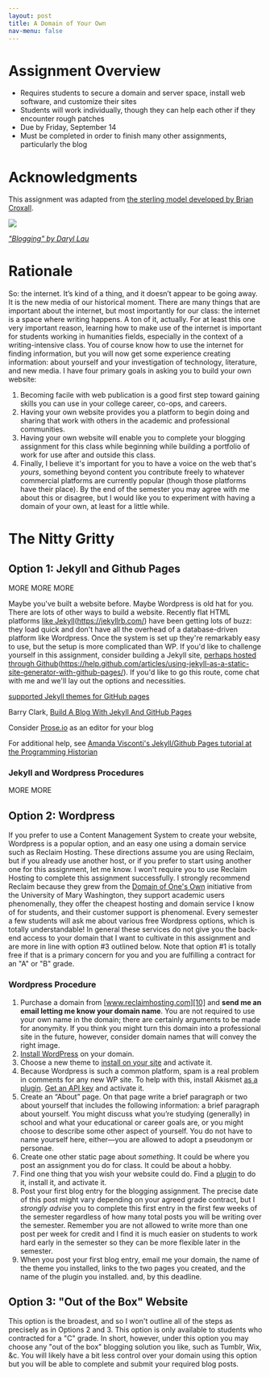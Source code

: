 ```yaml
---
layout: post
title: A Domain of Your Own
nav-menu: false
---
```


# Assignment Overview

+ Requires students to secure a domain and server space, install web software, and customize their sites
+ Students will work individually, though they can help each other if they encounter rough patches
+ Due by Friday, September 14
+ Must be completed in order to finish many other assignments, particularly the blog

# Acknowledgments 

This assignment was adapted from [the sterling model developed by Brian Croxall][1].

![][image-1]

*["Blogging" by Daryl Lau][2]*

# Rationale

So: the internet. It’s kind of a thing, and it doesn’t appear to be going away. It is the new media of our historical moment. There are many things that are important about the internet, but most importantly for our class: the internet is a space where writing happens. A ton of it, actually. For at least this one very important reason, learning how to make use of the internet is important for students working in humanities fields, especially in the context of a writing-intensive class. You of course know how to use the internet for finding information, but you will now get some experience creating information: about yourself and your investigation of technology, literature, and new media. I have four primary goals in asking you to build your own website:

1. Becoming facile with web publication is a good first step toward gaining skills you can use in your college career, co-ops, and careers. 
2. Having your own website provides you a platform to begin doing and sharing that work with others in the academic and professional communities.
3. Having your own website will enable you to complete your blogging assignment for this class while beginning while building a portfolio of work for use after and outside this class.
4. Finally, I believe it's important for you to have a voice on the web that's *yours*, something beyond content you contribute freely to whatever commercial platforms are currently popular (though those platforms have their place). By the end of the semester you may agree with me about this or disagree, but I would like you to experiment with having a domain of your own, at least for a little while.

# The Nitty Gritty

## Option 1: Jekyll and Github Pages

MORE MORE MORE

Maybe you've built a website before. Maybe Wordpress is old hat for you. There are lots of other ways to build a website. Recently flat HTML platforms [like Jekyll]()(https://jekyllrb.com/) have been getting lots of buzz: they load quick and don't have all the overhead of a database-driven platform like Wordpress. Once the system is set up they're remarkably easy to use, but the setup is more complicated than WP. If you'd like to challenge yourself in this assignment, consider building a Jekyll site, [perhaps hosted through Github]()(https://help.github.com/articles/using-jekyll-as-a-static-site-generator-with-github-pages/). If you'd like to go this route, come chat with me and we'll lay out the options and necessities.

[supported Jekyll themes for GitHub pages][5]

Barry Clark, [Build A Blog With Jekyll And GitHub Pages][6]

Consider [Prose.io][7] as an editor for your blog

For additional help, see [Amanda Visconti's Jekyll/Github Pages tutorial at the Programming Historian][8]

### Jekyll and Wordpress Procedures

 MORE MORE 

## Option 2: Wordpress

If you prefer to use a Content Management System to create your website, Wordpress is a popular option, and an easy one using a domain service such as Reclaim Hosting. These directions assume you are using Reclaim, but if you already use another host, or if you prefer to start using another one for this assignment, let me know. I won't require you to use Reclaim Hosting to complete this assignment successfully. I strongly recommend Reclaim because they grew from the [Domain of One's Own][9] initiative from the University of Mary Washington, they support academic users phenomenally, they offer the cheapest hosting and domain service I know of for students, and their customer support is phenomenal. Every semester a few students will ask me about various free Wordpress options, which is totally understandable! In general these services do not give you the back-end access to your domain that I want to cultivate in this assignment and are more in line with option #3 outlined below. Note that option #1 is totally free if that is a primary concern for you and you are fulfilling a contract for an "A" or "B" grade. 

### Wordpress Procedure

1. Purchase a domain from [www.reclaimhosting.com][10] and **send me an email letting me know your domain name**. You are not required to use your own name in the domain; there are certainly arguments to be made for anonymity. If you think you might turn this domain into a professional site in the future, however, consider domain names that will convey the right image. 
2. [Install WordPress][11] on your domain.
3. Choose a new theme to [install on your site][12] and activate it.
4. Because Wordpress is such a common platform, spam is a real problem in comments for any new WP site. To help with this, install Akismet [as a plugin][13]. [Get an API key][14] and activate it.
5. Create an “About” page. On that page write a brief paragraph or two about yourself that includes the following information: a brief paragraph about yourself. You might discuss what you’re studying (generally) in school and what your educational or career goals are, or you might choose to describe some other aspect of yourself. You do not have to name yourself here, either—you are allowed to adopt a pseudonym or personae. 
6. Create one other static page about _something_. It could be where you post an assignment you do for class. It could be about a hobby.
7. Find one thing that you wish your website could do. Find a [plugin][15] to do it, install it, and activate it.  
5. Post your first blog entry for the blogging assignment. The precise date of this post might vary depending on your agreed grade contract, but I *strongly advise* you to complete this first entry in the first few weeks of the semester regardless of how many total posts you will be writing over the semester. Remember you are not allowed to write more than one post per week for credit and I find it is much easier on students to work hard early in the semester so they can be more flexible later in the semester.  
6. When you post your first blog entry, email me your domain, the name of the theme you installed, links to the two pages you created, and the name of the plugin you installed. and,  by this deadline. 
	 
## Option 3: "Out of the Box" Website 

This option is the broadest, and so I won't outline all of the steps as precisely as in Options 2 and 3. This option is only available to students who contracted for a "C" grade. In short, however, under this option you may choose any "out of the box" blogging solution you like, such as Tumblr, Wix, &c. You will likely have a bit less control over your domain using this option but you will be able to complete and submit your required blog posts. 





[1]:	http://www.briancroxall.net/s14dh/assignments/building-your-own-website/
[2]:	https://flic.kr/p/9NKZgU
[5]:	https://pages.github.com/themes/
[6]:	https://www.smashingmagazine.com/2014/08/build-blog-jekyll-github-pages/
[7]:	http://prose.io/
[8]:	https://programminghistorian.org/en/lessons/building-static-sites-with-jekyll-github-pages
[9]:	https://www.wired.com/insights/2012/07/a-domain-of-ones-own/
[10]:	http://www.reclaimhosting.com
[11]:	http://portal.reclaimhosting.com/knowledgebase.php?action=displayarticle&id=2
[12]:	https://www.youtube.com/watch?v=AL6K_pYdvfU
[13]:	https://www.youtube.com/watch?v=u075nwYCIfQ
[14]:	http://akismet.com/
[15]:	http://wordpress.org/plugins/

[image-1]:	https://c2.staticflickr.com/6/5103/5779995446_841402239b_z.jpg